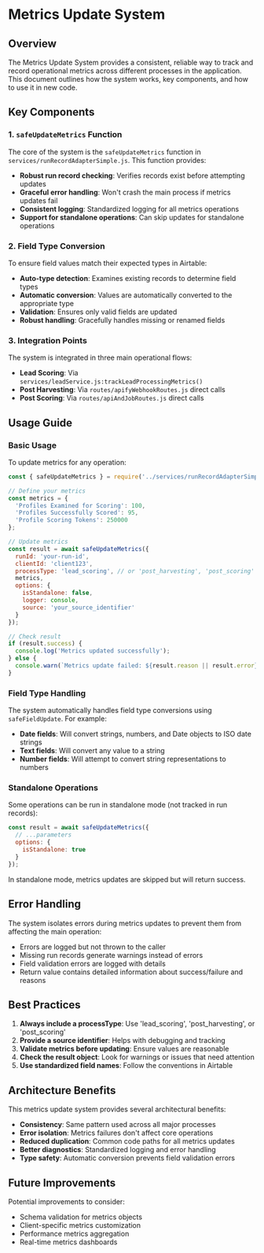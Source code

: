 # Metrics Update System

## Overview

The Metrics Update System provides a consistent, reliable way to track and record operational metrics across different processes in the application. This document outlines how the system works, key components, and how to use it in new code.

## Key Components

### 1. `safeUpdateMetrics` Function

The core of the system is the `safeUpdateMetrics` function in `services/runRecordAdapterSimple.js`. This function provides:

- **Robust run record checking**: Verifies records exist before attempting updates
- **Graceful error handling**: Won't crash the main process if metrics updates fail
- **Consistent logging**: Standardized logging for all metrics operations
- **Support for standalone operations**: Can skip updates for standalone operations

### 2. Field Type Conversion

To ensure field values match their expected types in Airtable:

- **Auto-type detection**: Examines existing records to determine field types
- **Automatic conversion**: Values are automatically converted to the appropriate type
- **Validation**: Ensures only valid fields are updated
- **Robust handling**: Gracefully handles missing or renamed fields

### 3. Integration Points

The system is integrated in three main operational flows:

- **Lead Scoring**: Via `services/leadService.js:trackLeadProcessingMetrics()`
- **Post Harvesting**: Via `routes/apifyWebhookRoutes.js` direct calls
- **Post Scoring**: Via `routes/apiAndJobRoutes.js` direct calls

## Usage Guide

### Basic Usage

To update metrics for any operation:

```javascript
const { safeUpdateMetrics } = require('../services/runRecordAdapterSimple');

// Define your metrics
const metrics = {
  'Profiles Examined for Scoring': 100,
  'Profiles Successfully Scored': 95,
  'Profile Scoring Tokens': 250000
};

// Update metrics
const result = await safeUpdateMetrics({
  runId: 'your-run-id',
  clientId: 'client123',
  processType: 'lead_scoring', // or 'post_harvesting', 'post_scoring'
  metrics,
  options: {
    isStandalone: false,
    logger: console,
    source: 'your_source_identifier'
  }
});

// Check result
if (result.success) {
  console.log('Metrics updated successfully');
} else {
  console.warn(`Metrics update failed: ${result.reason || result.error}`);
}
```

### Field Type Handling

The system automatically handles field type conversions using `safeFieldUpdate`. For example:

- **Date fields**: Will convert strings, numbers, and Date objects to ISO date strings
- **Text fields**: Will convert any value to a string
- **Number fields**: Will attempt to convert string representations to numbers

### Standalone Operations

Some operations can be run in standalone mode (not tracked in run records):

```javascript
const result = await safeUpdateMetrics({
  // ...parameters
  options: {
    isStandalone: true
  }
});
```

In standalone mode, metrics updates are skipped but will return success.

## Error Handling

The system isolates errors during metrics updates to prevent them from affecting the main operation:

- Errors are logged but not thrown to the caller
- Missing run records generate warnings instead of errors
- Field validation errors are logged with details
- Return value contains detailed information about success/failure and reasons

## Best Practices

1. **Always include a processType**: Use 'lead_scoring', 'post_harvesting', or 'post_scoring'
2. **Provide a source identifier**: Helps with debugging and tracking
3. **Validate metrics before updating**: Ensure values are reasonable
4. **Check the result object**: Look for warnings or issues that need attention
5. **Use standardized field names**: Follow the conventions in Airtable

## Architecture Benefits

This metrics update system provides several architectural benefits:

- **Consistency**: Same pattern used across all major processes
- **Error isolation**: Metrics failures don't affect core operations
- **Reduced duplication**: Common code paths for all metrics updates
- **Better diagnostics**: Standardized logging and error handling
- **Type safety**: Automatic conversion prevents field validation errors

## Future Improvements

Potential improvements to consider:

- Schema validation for metrics objects
- Client-specific metrics customization
- Performance metrics aggregation
- Real-time metrics dashboards